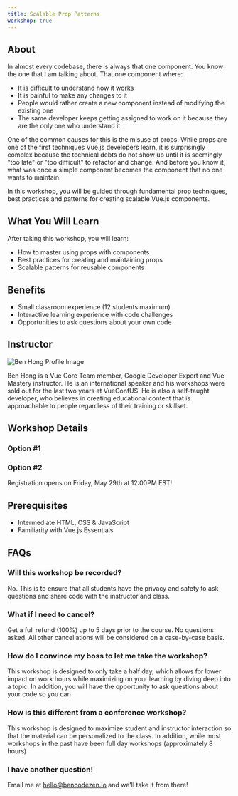 ```yaml
---
title: Scalable Prop Patterns
workshop: true
---
```


## About

In almost every codebase, there is always that one component. You know the one that I am talking about. That one component where:

- It is difficult to understand how it works
- It is painful to make any changes to it
- People would rather create a new component instead of modifying the existing one
- The same developer keeps getting assigned to work on it because they are the only one who understand it

One of the common causes for this is the misuse of props. While props are one of the first techniques Vue.js developers learn, it is surprisingly complex because the technical debts do not show up until it is seemingly "too late" or "too difficult" to refactor and change. And before you know it, what was once a simple component becomes the component that no one wants to maintain.

In this workshop, you will be guided through fundamental prop techniques, best practices and patterns for creating scalable Vue.js components.

<h2 class="section-title">What You Will Learn</h2>

After taking this workshop, you will learn:

- How to master using props with components
- Best practices for creating and maintaining props
- Scalable patterns for reusable components

## Benefits

- Small classroom experience (12 students maximum)
- Interactive learning experience with code challenges
- Opportunities to ask questions about your own code

## Instructor

<div class="instructor-wrapper">
  <img src="https://pbs.twimg.com/profile_images/1106293516697849856/iW-hJPKU_400x400.png"
    alt="Ben Hong Profile Image"
    class="profile-image"
  />

Ben Hong is a Vue Core Team member, Google Developer Expert and Vue Mastery instructor. He is an international speaker and his workshops were sold out for the last two years at VueConfUS. He is also a self-taught developer, who believes in creating educational content that is approachable to people regardless of their training or skillset.

</div>

## Workshop Details

### Option #1

<workshop-details date="Wednesday, June 10th" time="1:30PM - 4:30PM EST" datetime="2020-06-10T13:30-5:00" class="mb-5"></workshop-details>

### Option #2

<workshop-details date="Saturday, June 13th" time="1:30PM - 4:30PM EST" datetime="2020-06-13T13:30-5:00" class="mb-5"></workshop-details>

<p class="highlight">Registration opens on Friday, May 29th at 12:00PM EST!</p>

## Prerequisites

- Intermediate HTML, CSS & JavaScript
- Familiarity with Vue.js Essentials

## FAQs

### Will this workshop be recorded?

No. This is to ensure that all students have the privacy and safety to ask questions and share code with the instructor and class.

### What if I need to cancel?

Get a full refund (100%) up to 5 days prior to the course. No questions asked. All other cancellations will be considered on a case-by-case basis.

### How do I convince my boss to let me take the workshop?

This workshop is designed to only take a half day, which allows for lower impact on work hours while maximizing on your learning by diving deep into a topic. In addition, you will have the opportunity to ask questions about your code so you can

### How is this different from a conference workshop?

This workshop is designed to maximize student and instructor interaction so that the material can be personalized to the class. In addition, while most workshops in the past have been full day workshops (approximately 8 hours)

### I have another question!

Email me at [hello@bencodezen.io](mailto:hello@bencodezen.io) and we'll take it from there!
